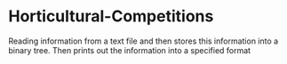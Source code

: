 # Horticultural-Competitions
Reading information from a text file and then stores this information into a binary tree. Then prints out the information into a specified format
